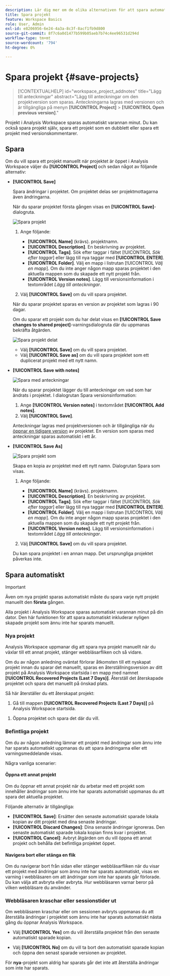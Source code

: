 ```yaml
---
description: Lär dig mer om de olika alternativen för att spara automatiskt, spara som, spara som mall och öppna tidigare versioner.
title: Spara projekt
feature: Workspace Basics
role: User, Admin
exl-id: e8206956-6e24-4a3a-8c3f-8acf1fb9d800
source-git-commit: 8f7c6a0d1477b599b05aeb7b74c4ee96531d294d
workflow-type: tm+mt
source-wordcount: '794'
ht-degree: 0%

---
```



# Spara projekt {#save-projects}

<!-- markdownlint-disable MD034 -->

>[!CONTEXTUALHELP]
>id="workspace_project_addnotes"
>title="Lägg till anteckningar"
>abstract="Lägg till anteckningar om den projektversion som sparas. Anteckningarna lagras med versionen och är tillgängliga på menyn **[!UICONTROL Project]** > **[!UICONTROL Open previous version]**."

<!-- markdownlint-enable MD034 -->


Projekt i Analysis Workspace sparas automatiskt varannan minut. Du kan också spara projekt själv, spara ett projekt som en dubblett eller spara ett projekt med versionskommentarer.

## Spara

Om du vill spara ett projekt manuellt när projektet är öppet i Analysis Workspace väljer du **[!UICONTROL Project]** och sedan något av följande alternativ:

* **[!UICONTROL Save]**

  Spara ändringar i projektet. Om projektet delas ser projektmottagarna även ändringarna.

  När du sparar projektet första gången visas en **[!UICONTROL Save]**-dialogruta.

  ![Spara projekt](assets/save-project.png)

   1. Ange följande:

      * **[!UICONTROL Name]** (krävs). projektnamn.
      * **[!UICONTROL Description]**. En beskrivning av projektet.
      * **[!UICONTROL Tags]**. Sök efter taggar i fältet [!UICONTROL *Sök efter taggar*] eller lägg till nya taggar med **[!UICONTROL ENTER]**.
      * **[!UICONTROL Folder]**. Välj en mapp i listrutan [!UICONTROL *Välj en mapp*]. Om du inte anger någon mapp sparas projektet i den aktuella mappen som du skapade ett nytt projekt från.
      * **[!UICONTROL Version notes]**. Lägg till versionsinformation i textområdet *Lägg till anteckningar*.

   1. Välj **[!UICONTROL Save]** om du vill spara projektet.

  När du sparar projektet sparas en version av projektet som lagras i 90 dagar.

  Om du sparar ett projekt som du har delat visas en **[!UICONTROL Save changes to shared project]**-varningsdialogruta där du uppmanas bekräfta åtgärden.

  ![Spara projekt delat](assets/save-project-shared.png)

   * Välj **[!UICONTROL Save]** om du vill spara projektet.
   * Välj **[!UICONTROL Save as]** om du vill spara projektet som ett duplicerat projekt med ett nytt namn.


* **[!UICONTROL Save with notes]**

  ![Spara med anteckningar](assets/save-version-notes.png)

  När du sparar projektet lägger du till anteckningar om vad som har ändrats i projektet. I dialogrutan Spara versionsinformation:

   1. Ange **[!UICONTROL Version notes]** i textområdet **[!UICONTROL Add notes]**.
   1. Välj **[!UICONTROL Save]**.

  Anteckningar lagras med projektversionen och är tillgängliga när du [öppnar en tidigare version](open-projects.md#open-previous-version) av projektet. En version som sparas med anteckningar sparas automatiskt i ett år.

* **[!UICONTROL Save As]**

  ![Spara projekt som](assets/save-project-as.png)

  Skapa en kopia av projektet med ett nytt namn. Dialogrutan Spara som visas.

   1. Ange följande:

      * **[!UICONTROL Name]** (krävs). projektnamn.
      * **[!UICONTROL Description]**. En beskrivning av projektet.
      * **[!UICONTROL Tags]**. Sök efter taggar i fältet [!UICONTROL *Sök efter taggar*] eller lägg till nya taggar med **[!UICONTROL ENTER]**.
      * **[!UICONTROL Folder]**. Välj en mapp i listrutan [!UICONTROL *Välj en mapp*]. Om du inte anger någon mapp sparas projektet i den aktuella mappen som du skapade ett nytt projekt från.
      * **[!UICONTROL Version notes]**. Lägg till versionsinformation i textområdet *Lägg till anteckningar*.

   1. Välj **[!UICONTROL Save]** om du vill spara projektet.

  Du kan spara projektet i en annan mapp. Det ursprungliga projektet påverkas inte.


<!-- Cannot find this option in CJA 
| **[!UICONTROL Save as template]** | Save your project as a [custom template](https://experienceleague.adobe.com/docs/analytics/analyze/analysis-workspace/build-workspace-project/starter-projects.html?lang=sv-SE) that becomes available to your organization under **[!UICONTROL Project > New]** | 
-->

## Spara automatiskt


>[!IMPORTANT]
>
>Även om nya projekt sparas automatiskt måste du spara varje nytt projekt manuellt den **första** gången.
>

Alla projekt i Analysis Workspace sparas automatiskt varannan minut på din dator. Den här funktionen för att spara automatiskt inkluderar nyligen skapade projekt som ännu inte har sparats manuellt.

### Nya projekt

Analysis Workspace uppmanar dig att spara nya projekt manuellt när du växlar till ett annat projekt, stänger webbläsarfliken och så vidare.

Om du av någon anledning oväntat förlorar åtkomsten till ett nyskapat projekt innan du sparar det manuellt, sparas en återställningsversion av ditt projekt på Analysis Workspace startsida i en mapp med namnet **[!UICONTROL Recovered Projects (Last 7 Days)]**. Återställ det återskapade projektet och spara det manuellt på önskad plats.

Så här återställer du ett återskapat projekt:

1. Gå till mappen **[!UICONTROL Recovered Projects (Last 7 Days)]** på Analysis Workspace startsida.

<!-- 
     ![The list of folders highlighting the Recovered Project folder.](assets/recovered-folder.png)
  -->

1. Öppna projektet och spara det där du vill.


### Befintliga projekt

Om du av någon anledning lämnar ett projekt med ändringar som ännu inte har sparats automatiskt uppmanas du att spara ändringarna eller ett varningsmeddelande visas.


Några vanliga scenarier:

#### Öppna ett annat projekt

Om du öppnar ett annat projekt när du arbetar med ett projekt som innehåller ändringar som ännu inte har sparats automatiskt uppmanas du att spara det aktuella projektet.

Följande alternativ är tillgängliga:

* **[!UICONTROL Save]**: Ersätter den senaste automatiskt sparade lokala kopian av ditt projekt med dina senaste ändringar.
* **[!UICONTROL Discard Changes]**: Dina senaste ändringar ignoreras. Den senaste automatiskt sparade lokala kopian finns kvar i projektet.
* **[!UICONTROL Cancel]**: Avbryt åtgärden om du vill öppna ett annat projekt och behålla det befintliga projektet öppet.

<!-- ![Click Save to save changes to a project.](assets/existing-save.png) -->

#### Navigera bort eller stänga en flik

Om du navigerar bort från sidan eller stänger webbläsarfliken när du visar ett projekt med ändringar som ännu inte har sparats automatiskt, visas en varning i webbläsaren om att ändringar som inte har sparats går förlorade. Du kan välja att avbryta eller avbryta. Hur webbläsaren varnar beror på vilken webbläsare du använder.


### Webbläsaren kraschar eller sessionstider ut

Om webbläsaren kraschar eller om sessionen avbryts uppmanas du att återställa ändringar i projektet som ännu inte har sparats automatiskt nästa gång du öppnar Analysis Workspace.

* Välj **[!UICONTROL Yes]** om du vill återställa projektet från den senaste automatiskt sparade kopian.

* Välj **[!UICONTROL No]** om du vill ta bort den automatiskt sparade kopian och öppna den senast sparade versionen av projektet.

<!--![The Project Recovery dialog box.](assets/project-recovery.png)-->



För **nya**-projekt som aldrig har sparats går det inte att återställa ändringar som inte har sparats.


<!-- Shouldn't this belong to another page?  Moved it to a new open projects page


## Open previously saved version

To open a previously saved version of a project:

1. Select **[!UICONTROL Open previous version]** from the **[!UICONTROL Project]** menu.

   ![The Previously saved project versions list and options to show All versions or Only versions with notes.](assets/open-previously-saved.png)

1. Review the list of previous versions available. You can switch between **[!UICONTROL All versions]** and **[!UICONTROL Only versions with notes]**.

   For each version, the list shows a timestamp
   [!UICONTROL Timestamp] and [!UICONTROL Editor] are shown, in addition to [!UICONTROL Notes] if they were added when the [!UICONTROL Editor] saved. Versions without notes are stored for 90 days; versions with notes are stored for 1 year.
1. Select a previous version and click **[!UICONTROL Load]**.
   The previous version then loads with a notification. The previous version does not become the current saved version of your project until you click **[!UICONTROL Save]**. If you navigate away from the loaded version, when you return, you will see the last saved version of the project.

-->



<!--
# Save projects {#save-projects}

>[!CONTEXTUALHELP]
>id="workspace_project_addnotes"
>title="Add notes"
>abstract="Add notes about the project version being saved. These notes will be stored with the version and accessible under the **[!UICONTROL Project]** > **[!UICONTROL Open previous version]** menu."

Projects in Analysis Workspace are automatically saved every 2 minutes. 

You can also manually save projects. Additional options such as adding tags or notes are available when you manually save a project.

## Save projects manually {#Save} 

Various options are available when manually saving a project in Analysis Workspace.

To manually save a project:

1. With your project open in Analysis Workspace, select **[!UICONTROL Project]**, then choose from the following options: 

   | Action | Description | 
   |---|---| 
   | **[!UICONTROL Save]** | Save changes to your project. If the project is shared, recipients of the project will also see the changes. When you first save your project, you are prompted to give the project a name, (optional) description and add (optional) tags. | 
   | **[!UICONTROL Save with notes]** | Before your project saves, add notes about what changed in the project. Notes are stored with the project version and are available to all editors under [!UICONTROL Project] > [!UICONTROL Open previous version]. | 
   | **[!UICONTROL Save as]** | Create a duplicate of your project. The original project will not be affected. | 
   | **[!UICONTROL Save as template]** | Save your project as a [template](/help/analyze/analysis-workspace/templates/create-templates.md) that becomes available to your organization under **[!UICONTROL Project > New]** | 

## Auto-save {#Autosave} 

All projects in Analysis Workspace are automatically saved every 2 minutes to your local machine. This includes newly created projects that are not yet saved manually. 

* **New projects:** Even though new projects are auto-saved, you must save each new project manually the first time. Analysis Workspace prompts you to save new projects manually when switching to another project, closing the browser tab, and so forth. 

  If for any reason you unexpectedly lose access to a newly created project before manually saving it, a recovery version of your project is saved on the Analysis Workspace landing page in a folder called `Recovered Projects (Last 7 Days)`. You must restore the recovered project and manually save it to a desired location. 

  To restore a recovered project:
  
  1. Go to the [!UICONTROL **Recovered Projects**] folder on the Analysis Workspace landing page.

     ![](assets/recovered-folder.png)

  1. Open your project and save it to a desired location. 

* **Existing projects:** If for any reason you leave a project with changes that are not yet auto-saved, Analysis Workspace either prompts you to save your changes or provides a warning message. 

  Following are some common scenarios:

### Open another project 

If you open an additional project while working on a project that contains changes that are not yet auto-saved, Analysis Workspace prompts you to save the current project before leaving.

The following options are available:

* **Save:** Replaces the most recent auto-saved local copy of your project with your latest changes.
* **Save As:** Saves your latest changes as a new project. The original project is saved only with the most recent auto-saved changes.
* **Discard Changes:** Discards your latest changes. The project retains the most recent auto-saved changes.

![](assets/existing-save.png)

### Navigate away or close a tab 

If you navigate away from the page or close the browser tab while viewing a project with changes that are not yet auto-saved, the browser warns that your unsaved changes will be lost. You can choose to leave or cancel. 

![](assets/browser-image.png)

### Browser crashes or session times out 

If your browser crashes or if your session times out, then the next time you access Analysis Workspace you're prompted to recover any changes to your project that are not yet auto-saved.

Following is the Project Recovery dialog box that displays the first time you access Analysis Workspace after a crash or a timeout.

Select **Yes** to restore the project from the most recent auto-saved copy.

Select **No** to delete the auto-saved copy and open the last user-saved version of the project.

![](assets/project-recovery.png)

For **new** projects that have never been saved, unsaved changes are not recoverable.

## Open a previous version {#previous-version}

To open a previous version of a project:

1. Go to **[!UICONTROL Project]** > **[!UICONTROL Open previous version]**

   ![](assets/previous-versions.png)
   
1. Review the list of prior versions available. 
   [!UICONTROL Timestamp] and [!UICONTROL Editor] are shown, in addition to [!UICONTROL Notes] if they were added when the [!UICONTROL Editor] saved. Versions without notes are stored for 90 days; versions with notes are stored for 1 year.
1. Select a previous version and click **[!UICONTROL Load]**.
   The previous version then loads with a notification. The previous version does not become the current saved version of your project until you click **[!UICONTROL Save]**. If you navigate away from the loaded version, when you return, you will see the last saved version of the project. 

-->